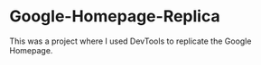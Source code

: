 # Google-Homepage-Replica
This was a project where I used DevTools to replicate the Google Homepage.
